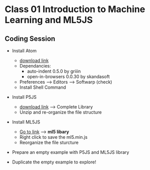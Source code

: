 # Class 01 Introduction to Machine Learning and ML5JS

## Coding Session
* Install Atom
    * [download link](https://atom.io/)
    * Dependancies: 
        * auto-indent 0.5.0 by griiin
        * open-in-browsers 0.0.30 by skandasoft
    * Preferences --> Editors --> Softwarp (check)
    * Install Shell Command

* Install P5JS
    * [download link](https://p5js.org/download/) --> Complete Library
    * Unzip and re-organize the file structure

* Install ML5JS
    * [Go to link](https://ml5js.org/docs/quick-start) --> **ml5 libary**
    * Right click to save the ml5.min.js
    * Reorganize the file sturcture

* Prepare an empty example with P5JS and ML5JS library

* Duplicate the empty example to explore!